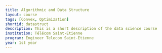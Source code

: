 ```yaml
---
title: Algorithmic and Data Structure
layout: course
tags: [Convex, Optimization]
shortid: datastruct
description: This is a short description of the data science course
institution: Télécom Saint-Etienne
program: Engineer Telecom Saint-Etienne
year: 1st year
---
```

